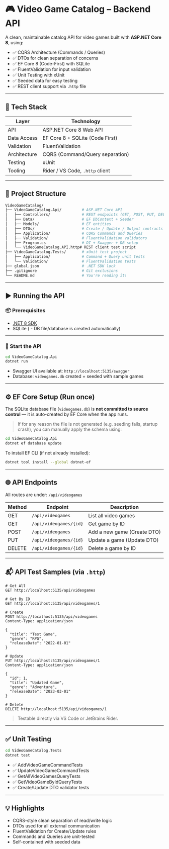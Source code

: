 # 🎮 Video Game Catalog – Backend API

A clean, maintainable catalog API for video games built with **ASP.NET Core 8**, using:

- ✅ CQRS Architecture (Commands / Queries)
- ✅ DTOs for clean separation of concerns
- ✅ EF Core 8 (Code-First) with SQLite
- ✅ FluentValidation for input validation
- ✅ Unit Testing with xUnit
- ✅ Seeded data for easy testing
- ✅ REST client support via `.http` file

---

## 🔧 Tech Stack

| Layer         | Technology                        |
|---------------|-----------------------------------|
| API           | ASP.NET Core 8 Web API            |
| Data Access   | EF Core 8 + SQLite (Code First)   |
| Validation    | FluentValidation                  |
| Architecture  | CQRS (Command/Query separation)   |
| Testing       | xUnit                             |
| Tooling       | Rider / VS Code, `.http` client   |

---

## 🧱 Project Structure

```bash
VideoGameCatalog/
├── VideoGameCatalog.Api/         # ASP.NET Core API
│   ├── Controllers/              # REST endpoints (GET, POST, PUT, DELETE)
│   ├── Data/                     # EF DbContext + Seeder
│   ├── Models/                   # EF entities
│   ├── DTOs/                     # Create / Update / Output contracts
│   ├── Application/              # CQRS Commands and Queries
│   ├── Validation/               # FluentValidation validators
│   ├── Program.cs                # DI + Swagger + DB setup
│   └── VideoGameCatalog.API.http# REST client test script
├── VideoGameCatalog.Tests/       # xUnit test project
│   ├── Application/              # Command + Query unit tests
│   └── Validation/               # FluentValidation tests
├── global.json                   # .NET SDK lock
├── .gitignore                    # Git exclusions
└── README.md                     # You're reading it!
````

---

## ▶️ Running the API

### 📦 Prerequisites

* [.NET 8 SDK](https://dotnet.microsoft.com/en-us/download/dotnet/8.0)
* SQLite ( - DB file/database is created automatically)

---

### 🚀 Start the API

```bash
cd VideoGameCatalog.Api
dotnet run
```

* Swagger UI available at: `http://localhost:5135/swagger`
* Database: `videogames.db` created + seeded with sample games

---

## ⚙️ EF Core Setup (Run once)

The SQLite database file (`videogames.db`) is **not committed to source control** — it is auto-created by EF Core when the app runs.

> If for any reason the file is not generated (e.g. seeding fails, startup crash), you can manually apply the schema using:

```bash
cd VideoGameCatalog.Api
dotnet ef database update
```

To install EF CLI (if not already installed):

```bash
dotnet tool install --global dotnet-ef
```

---

## 🌐 API Endpoints

All routes are under: `/api/videogames`

| Method | Endpoint               | Description                 |
| ------ | ---------------------- | --------------------------- |
| GET    | `/api/videogames`      | List all video games        |
| GET    | `/api/videogames/{id}` | Get game by ID              |
| POST   | `/api/videogames`      | Add a new game (Create DTO) |
| PUT    | `/api/videogames/{id}` | Update a game (Update DTO)  |
| DELETE | `/api/videogames/{id}` | Delete a game by ID         |

---

## 📬 API Test Samples (via `.http`)

```http
# Get All
GET http://localhost:5135/api/videogames

# Get By ID
GET http://localhost:5135/api/videogames/1

# Create
POST http://localhost:5135/api/videogames
Content-Type: application/json

{
  "title": "Test Game",
  "genre": "RPG",
  "releaseDate": "2022-01-01"
}

# Update
PUT http://localhost:5135/api/videogames/1
Content-Type: application/json

{
  "id": 1,
  "title": "Updated Game",
  "genre": "Adventure",
  "releaseDate": "2023-03-01"
}

# Delete
DELETE http://localhost:5135/api/videogames/1
```

> Testable directly via VS Code or JetBrains Rider.

---

## ✅ Unit Testing

```bash
cd VideoGameCatalog.Tests
dotnet test
```

* ✅ AddVideoGameCommandTests
* ✅ UpdateVideoGameCommandTests
* ✅ GetAllVideoGamesQueryTests
* ✅ GetVideoGameByIdQueryTests
* ✅ Create/Update DTO validator tests

---

## 💡 Highlights

* CQRS-style clean separation of read/write logic
* DTOs used for all external communication
* FluentValidation for Create/Update rules
* Commands and Queries are unit-tested
* Self-contained with seeded data
